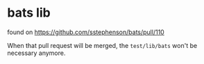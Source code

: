 bats lib
========

found on https://github.com/sstephenson/bats/pull/110

When that pull request will be merged, the `test/lib/bats` won't be necessary anymore.